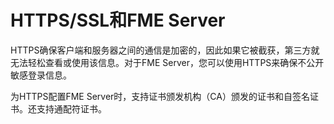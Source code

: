 # HTTPS/SSL和FME Server #

HTTPS确保客户端和服务器之间的通信是加密的，因此如果它被截获，第三方就无法轻松查看或使用该信息。对于FME Server，您可以使用HTTPS来确保不公开敏感登录信息。

为HTTPS配置FME Server时，支持证书颁发机构（CA）颁发的证书和自签名证书。还支持通配符证书。

